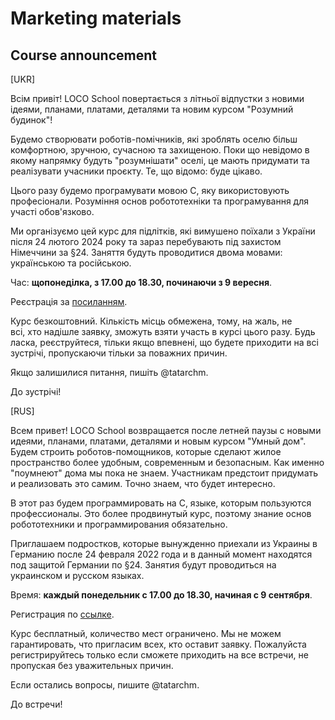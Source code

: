 # Marketing materials

## Course announcement

[UKR]

Всім привіт! LOCO School повертається з літньої відпустки з новими ідеями, планами, платами, деталями та новим курсом "Розумний будинок"!

Будемо створювати роботів-помічників, які зроблять оселю більш комфортною, зручною, сучасною та захищеною. Поки що невідомо в якому напрямку будуть "розумнішати" оселі, це мають придумати та реалізувати учасники проєкту. Те, що відомо: буде цікаво.

Цього разу будемо програмувати мовою C, яку використовують професіонали. Розуміння основ робототехніки та програмування для участі обов'язково.

Ми організуємо цей курс для підлітків, які вимушено поїхали з України після 24 лютого 2024 року та зараз перебувають під захистом Німеччини за §24. Заняття будуть проводитися двома мовами: українською та російською. 

Час: **щопонеділка, з 17.00 до 18.30, починаючи з 9 вересня**.

Реєстрація за [посиланням](https://docs.google.com/forms/d/1vp1RhWA975FQnQfnh2bY88VtMk2euCYgLnZDJ6s24dE).

Курс безкоштовний. Кількість місць обмежена, тому, на жаль, не всі, хто надішле заявку, зможуть взяти участь в курсі цього разу. Будь ласка, реєструйтеся, тільки якщо впевнені, що будете приходити на всі зустрічі, пропускаючи тільки за поважних причин. 

Якщо залишилися питання, пишіть @tatarchm.

До зустрічі!

[RUS]

Всем привет! LOCO School возвращается после летней паузы с новыми идеями, планами, платами, деталями и новым курсом "Умный дом". Будем строить роботов-помощников, которые сделают жилое пространство более удобным, современным и безопасным. Как именно "поумнеют" дома мы пока не знаем. Участникам предстоит придумать и реализовать это самим. Точно знаем, что будет интересно.

В этот раз будем программировать на С, языке, которым пользуются профессионалы. Это более продвинутый курс, поэтому знание основ робототехники и программирования обязательно.

Приглашаем подростков, которые вынужденно приехали из Украины в Германию после 24 февраля 2022 года и в данный момент находятся под защитой Германии по §24. Занятия будут проводиться на украинском и русском языках. 

Время: **каждый понедельник с 17.00 до 18.30, начиная с 9 сентября**.

Регистрация по [ссылке](https://docs.google.com/forms/d/1vp1RhWA975FQnQfnh2bY88VtMk2euCYgLnZDJ6s24dE).

Курс бесплатный, количество мест ограничено. Мы не можем гарантировать, что пригласим всех, кто оставит заявку. Пожалуйста регистрируйтесь только если сможете приходить на все встречи, не пропуская без уважительных причин.

Если остались вопросы, пишите @tatarchm. 

До встречи!

